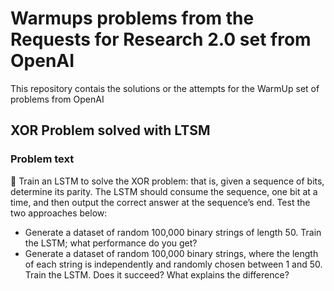 # Warmups problems from the Requests for Research 2.0 set from OpenAI

This repository contais the solutions or the attempts for the WarmUp set of problems from OpenAI

## XOR Problem solved with LTSM
### Problem text
🌟 Train an LSTM to solve the XOR problem: that is, given a sequence of bits, determine its parity. The LSTM should consume the sequence, one bit at a time, and then output the correct answer at the sequence’s end. Test the two approaches below:

  * Generate a dataset of random 100,000 binary strings of length 50. Train the LSTM; what performance do you get?
  * Generate a dataset of random 100,000 binary strings, where the length of each string is independently and randomly chosen between 1 and 50. Train the LSTM. Does it succeed? What explains the difference?


